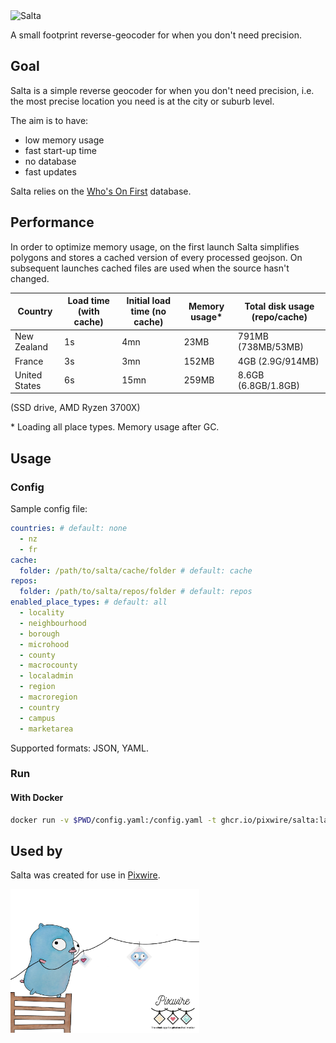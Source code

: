 <img src="logo.png" alt="Salta" width="500px"/>

A small footprint reverse-geocoder for when you don't need precision.

## Goal

Salta is a simple reverse geocoder for when you don't need precision, i.e. the most precise location you need is at the city or suburb level.

The aim is to have:

- low memory usage
- fast start-up time
- no database
- fast updates

Salta relies on the [Who's On First](https://whosonfirst.org/) database.

## Performance

In order to optimize memory usage, on the first launch Salta simplifies polygons
and stores a cached version of every processed geojson.
On subsequent launches cached files are used when the source hasn't changed.

| Country       | Load time (with cache) | Initial load time (no cache) | Memory usage\* | Total disk usage (repo/cache) |
| ------------- | ---------------------- | ---------------------------- | -------------- | ----------------------------- |
| New Zealand   | 1s                     | 4mn                          | 23MB           | 791MB (738MB/53MB)            |
| France        | 3s                     | 3mn                          | 152MB          | 4GB (2.9G/914MB)              |
| United States | 6s                     | 15mn                         | 259MB          | 8.6GB (6.8GB/1.8GB)           |

(SSD drive, AMD Ryzen 3700X)

\* Loading all place types. Memory usage after GC.

## Usage

### Config

Sample config file:

```yaml
countries: # default: none
  - nz
  - fr
cache:
  folder: /path/to/salta/cache/folder # default: cache
repos:
  folder: /path/to/salta/repos/folder # default: repos
enabled_place_types: # default: all
  - locality
  - neighbourhood
  - borough
  - microhood
  - county
  - macrocounty
  - localadmin
  - region
  - macroregion
  - country
  - campus
  - marketarea
```

Supported formats: JSON, YAML.

### Run

#### With Docker

```sh
docker run -v $PWD/config.yaml:/config.yaml -t ghcr.io/pixwire/salta:latest
```

## Used by

Salta was created for use in [Pixwire](https://pixwire.net).

<a href="https://pixwire.net"><img src="https://raw.githubusercontent.com/pixwire/.github/main/pixwire-gopher.jpg" width="60%" /></a>
